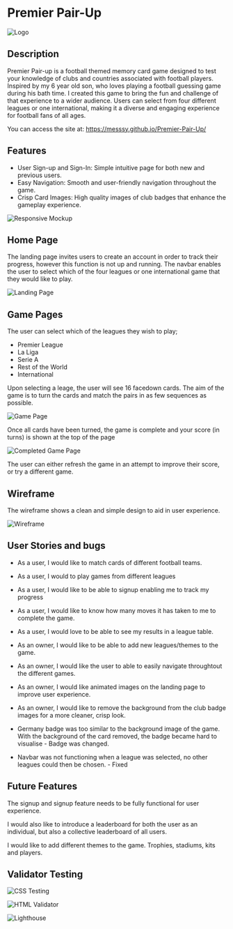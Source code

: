 # Premier Pair-Up

![Logo](assets/images/premier-pair-up-high-resolution-logo-transparent.png)

## Description

Premier Pair-up is a football themed memory card game designed to test your knowledge of clubs and countries associated with football players. Inspired by my 6 year old son, who loves playing a football guessing game during his bath time. I created this game to bring the fun and challenge of that experience to a wider audience. Users can select from four different leagues or one international, making it a diverse and engaging experience for football fans of all ages.

You can access the site at: https://messsy.github.io/Premier-Pair-Up/

## Features

* User Sign-up and Sign-In: Simple intuitive page for both new and previous users.
* Easy Navigation: Smooth and user-friendly navigation throughout the game.
* Crisp Card Images: High quality images of club badges that enhance the gameplay experience.

![Responsive Mockup](assets/images/amiresponsive.png)

## Home Page

The landing page invites users to create an account in order to track their progress, however this function is not up and running. The navbar enables the user to select which of the four leagues or one international game that they would like to play.

![Landing Page](assets/images/landingpage.png)

## Game Pages

The user can select which of the leagues they wish to play;

* Premier League
* La Liga
* Serie A
* Rest of the World
* International

Upon selecting a leage, the user will see 16 facedown cards. The aim of the game is to turn the cards and match the pairs in as few sequences as possible.

![Game Page](assets/images/gamepage.png)

Once all cards have been turned, the game is complete and your score (in turns) is shown at the top of the page

![Completed Game Page](assets/images/completedgamepage.png)

The user can either refresh the game in an attempt to improve their score, or try a different game.


## Wireframe

The wireframe shows a clean and simple design to aid in user experience.

![Wireframe](assets/images/wireframe.png)


## User Stories and bugs

* As a user, I would like to match cards of different football teams.
* As a user, I would to play games from different leagues
* As a user, I would like to be able to signup enabling me to track my progress
* As a user, I would like to know how many moves it has taken to me to complete the game.
* As a user, I would love to be able to see my results in a league table.
* As an owner, I would like to be able to add new leagues/themes to the game.
* As an owner, I would like the user to able to easily navigate throughtout the different games.
* As an owner, I would like animated images on the landing page to improve user experience.
* As an owner, I would like to remove the background from the club badge images for a more cleaner, crisp look.


* Germany badge was too similar to the background image of the game. With the background of the card removed, the badge became hard to visualise - Badge was changed.
* Navbar was not functioning when a league was selected, no other leagues could then be chosen. - Fixed


## Future Features

The signup and signup feature needs to be fully functional for user experience.

I would also like to introduce a leaderboard for both the user as an individual, but also a collective leaderboard of all users.

I would like to add different themes to the game. Trophies, stadiums, kits and players.


## Validator Testing

![CSS Testing](assets/images/cssvalidator.png)

![HTML Validator](assets/images/htmlvalidator.png)

![Lighthouse](assets/images/lighthousereport.png)
